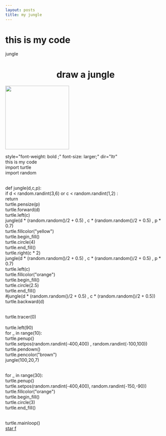 ```yaml
---
layout: posts
title: my jungle
---
```

  # this is my code




   jungle



<h1 style="text-align: center;" font-family: Tahoma; color: coral; background-color: aqua;">draw a jungle</h1>
<img src="Screenshot 2023-11-10 224515.png" width="200">


 style="font-weight: bold ;" font-size: larger;" dir="ltr"
<br>this is my code
<br>import turtle
<br>import random

<br>def jungle(d,c,p):
<br>if d < random.randint(3,6)  or c < random.randint(1,2) :
<br>return
<br>  turtle.pensize(p)
<br>   turtle.forward(d)
<br>   turtle.left(c)
<br>   jungle(d * (random.random()/2 + 0.5) , c * (random.random()/2 + 0.5) , p * 0.7)
<br>    turtle.fillcolor("yellow")
<br>   turtle.begin_fill()
<br>   turtle.circle(4)
<br>   turtle.end_fill()
<br>    turtle.right(c * 2)
<br>   jungle(d * (random.random()/2 + 0.5) , c * (random.random()/2 + 0.5) , p * 0.7)
<br>    turtle.left(c)
<br>    turtle.fillcolor("orange")
<br>    turtle.begin_fill()
<br>    turtle.circle(2.5)
<br>   turtle.end_fill()
<br>   #jungle(d * (random.random()/2 + 0.5) , c * (random.random()/2 + 0.5))
<br>    turtle.backward(d)

<br>turtle.tracer(0)   
<br>turtle.left(90)
<br>for _ in range(10):
<br>    turtle.penup()
<br>    turtle.setpos(random.randint(-400,400) , random.randint(-100,100))
<br>    turtle.pendown()
<br>    turtle.pencolor("brown")
<br>    jungle(100,20,7)

<br>for _ in range(30):
<br>    turtle.penup()
<br>    turtle.setpos(random.randint(-400,400), random.randint(-150,-90))
<br>    turtle.fillcolor("orange")
<br>    turtle.begin_fill()
<br>   turtle.circle(3)
<br>   turtle.end_fill()



    
<br>turtle.mainloop()
<br><a href="file:///C:/git/FC02031/s92/star.html">
    star f
</a>




